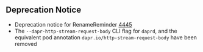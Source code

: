 ## Deprecation Notice

- Deprecation notice for RenameReminder [4445](https://github.com/dapr/dapr/issues/4445)
- The `--dapr-http-stream-request-body` CLI flag for `daprd`, and the equivalent pod annotation `dapr.io/http-stream-request-body` have been removed
